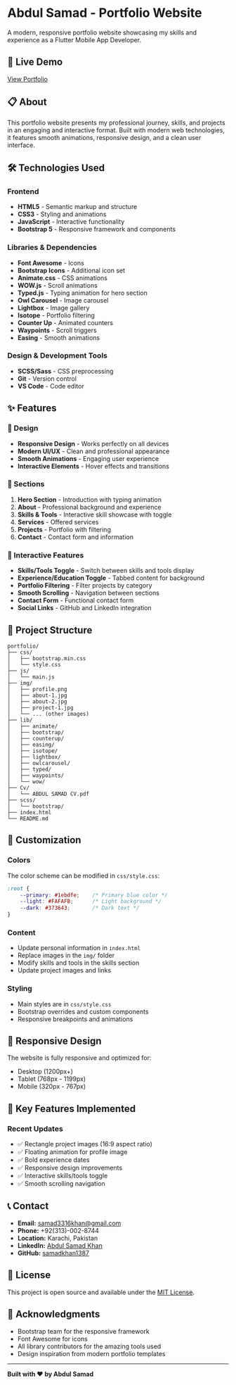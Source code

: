 # Abdul Samad - Portfolio Website

A modern, responsive portfolio website showcasing my skills and experience as a Flutter Mobile App Developer.

## 🚀 Live Demo
[View Portfolio](https://samadkhan1387.github.io/Abdul-Samad--Portfolio/)

## 📋 About
This portfolio website presents my professional journey, skills, and projects in an engaging and interactive format. Built with modern web technologies, it features smooth animations, responsive design, and a clean user interface.

## 🛠️ Technologies Used

### Frontend
- **HTML5** - Semantic markup and structure
- **CSS3** - Styling and animations
- **JavaScript** - Interactive functionality
- **Bootstrap 5** - Responsive framework and components

### Libraries & Dependencies
- **Font Awesome** - Icons
- **Bootstrap Icons** - Additional icon set
- **Animate.css** - CSS animations
- **WOW.js** - Scroll animations
- **Typed.js** - Typing animation for hero section
- **Owl Carousel** - Image carousel
- **Lightbox** - Image gallery
- **Isotope** - Portfolio filtering
- **Counter Up** - Animated counters
- **Waypoints** - Scroll triggers
- **Easing** - Smooth animations

### Design & Development Tools
- **SCSS/Sass** - CSS preprocessing
- **Git** - Version control
- **VS Code** - Code editor

## ✨ Features

### 🎨 Design
- **Responsive Design** - Works perfectly on all devices
- **Modern UI/UX** - Clean and professional appearance
- **Smooth Animations** - Engaging user experience
- **Interactive Elements** - Hover effects and transitions

### 📱 Sections
1. **Hero Section** - Introduction with typing animation
2. **About** - Professional background and experience
3. **Skills & Tools** - Interactive skill showcase with toggle
4. **Services** - Offered services
5. **Projects** - Portfolio with filtering
6. **Contact** - Contact form and information

### 🎯 Interactive Features
- **Skills/Tools Toggle** - Switch between skills and tools display
- **Experience/Education Toggle** - Tabbed content for background
- **Portfolio Filtering** - Filter projects by category
- **Smooth Scrolling** - Navigation between sections
- **Contact Form** - Functional contact form
- **Social Links** - GitHub and LinkedIn integration

## 📁 Project Structure
```
portfolio/
├── css/
│   ├── bootstrap.min.css
│   └── style.css
├── js/
│   └── main.js
├── img/
│   ├── profile.png
│   ├── about-1.jpg
│   ├── about-2.jpg
│   ├── project-1.jpg
│   └── ... (other images)
├── lib/
│   ├── animate/
│   ├── bootstrap/
│   ├── counterup/
│   ├── easing/
│   ├── isotope/
│   ├── lightbox/
│   ├── owlcarousel/
│   ├── typed/
│   ├── waypoints/
│   └── wow/
├── Cv/
│   └── ABDUL SAMAD CV.pdf
├── scss/
│   └── bootstrap/
├── index.html
└── README.md
```

## 🎨 Customization

### Colors
The color scheme can be modified in `css/style.css`:
```css
:root {
    --primary: #1ebdfe;    /* Primary blue color */
    --light: #FAFAFB;      /* Light background */
    --dark: #373643;       /* Dark text */
}
```

### Content
- Update personal information in `index.html`
- Replace images in the `img/` folder
- Modify skills and tools in the skills section
- Update project images and links

### Styling
- Main styles are in `css/style.css`
- Bootstrap overrides and custom components
- Responsive breakpoints and animations

## 📱 Responsive Design
The website is fully responsive and optimized for:
- Desktop (1200px+)
- Tablet (768px - 1199px)
- Mobile (320px - 767px)

## 🌟 Key Features Implemented

### Recent Updates
- ✅ Rectangle project images (16:9 aspect ratio)
- ✅ Floating animation for profile image
- ✅ Bold experience dates
- ✅ Responsive design improvements
- ✅ Interactive skills/tools toggle
- ✅ Smooth scrolling navigation

## 📞 Contact
- **Email:** samad3316khan@gmail.com
- **Phone:** +92(313)-002-8744
- **Location:** Karachi, Pakistan
- **LinkedIn:** [Abdul Samad Khan](https://www.linkedin.com/in/abdulsamad-khan1387/)
- **GitHub:** [samadkhan1387](https://github.com/samadkhan1387)

## 📄 License
This project is open source and available under the [MIT License](LICENSE).

## 🙏 Acknowledgments
- Bootstrap team for the responsive framework
- Font Awesome for icons
- All library contributors for the amazing tools used
- Design inspiration from modern portfolio templates

---

**Built with ❤️ by Abdul Samad** 
